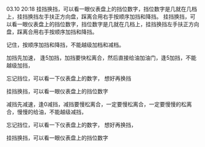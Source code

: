 03.10 20:18
挂挡换挡，可以看一眼仪表盘上的挡位数字，挡位数字是几就在几档上，挂挡换挡左手扶正方向盘，踩离合用右手按顺序加挡和降挡。
挂挡换挡，可以看一眼仪表盘上的挡位数字，挡位数字是几就在几档上，挂挡换挡左手扶正方向盘，踩离合用右手按顺序加挡和降挡。


记住，按顺序加挡和降挡，不能越级加档和减档。


   加挡先加速， 逢5加挡，加挡要快松离合，然后直接给油加油门，逢5加挡，不能越级加挡，

忘记挡位，可以看一下仪表盘上的数字，
想好再换挡

挂挡换挡，可以看一眼仪表盘上的挡位数字


减挡先减速，逢0减挡，减挡要慢松离合，一定要慢松离合，一定要慢慢的松离合，慢慢的给油，不能越级减挡，

忘记挡位，可以看一下仪表盘上的数字，
想好再换挡，

挂挡换挡，可以看一眼仪表盘上的挡位数字








